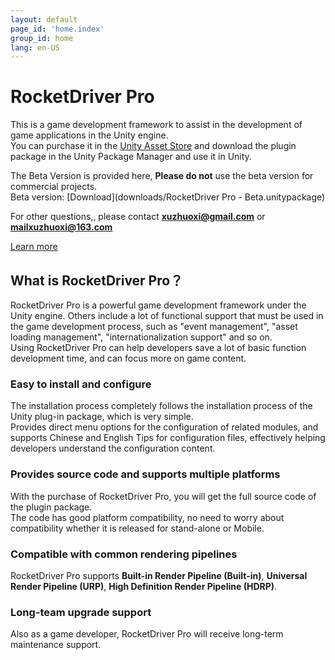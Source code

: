 ```yaml
---
layout: default
page_id: 'home.index'
group_id: home
lang: en-US
---
```


# RocketDriver Pro
This is a game development framework to assist in the development of game applications in the Unity engine.  
You can purchase it in the [Unity Asset Store](https://assetstore.unity.com/packages/slug/234202) and download the plugin package in the Unity Package Manager and use it in Unity.  

The Beta Version is provided here, **Please do not** use the beta version for commercial projects.  
Beta version: [Download](downloads/RocketDriver Pro - Beta.unitypackage)  

For other questions,, please contact **xuzhuoxi@gmail.com** or **mailxuzhuoxi@163.com**  

[Learn more](home/Home-README_en.html)  

## What is RocketDriver Pro？
RocketDriver Pro is a powerful game development framework under the Unity engine. Others include a lot of functional support that must be used in the game development process, such as "event management", "asset loading management", "internationalization support" and so on.  
Using RocketDriver Pro can help developers save a lot of basic function development time, and can focus more on game content.   

### Easy to install and configure
The installation process completely follows the installation process of the Unity plug-in package, which is very simple.  
Provides direct menu options for the configuration of related modules, and supports Chinese and English Tips for configuration files, effectively helping developers understand the configuration content.  

### Provides source code and supports multiple platforms
With the purchase of RocketDriver Pro, you will get the full source code of the plugin package.  
The code has good platform compatibility, no need to worry about compatibility whether it is released for stand-alone or Mobile.  

### Compatible with common rendering pipelines
RocketDriver Pro supports **Built-in Render Pipeline (Built-in)**, **Universal Render Pipeline (URP)**, **High Definition Render Pipeline (HDRP)**.   

### Long-team upgrade support
Also as a game developer, RocketDriver Pro will receive long-term maintenance support.   